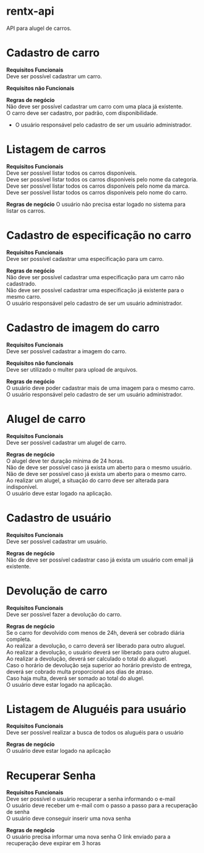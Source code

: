 # rentx-api
API para alugel de carros.


# Cadastro de carro

**Requisitos Funcionais** <br>
Deve ser possível cadastrar um carro. <br>

**Requisitos não Funcionais**

**Regras de negócio** <br>
Não deve ser possível cadastrar um carro com uma placa já existente. <br>
O carro deve ser cadastro, por padrão, com disponibilidade. <br>
* O usuário responsável pelo cadastro de ser um usuário administrador.


# Listagem de carros
**Requisitos Funcionais** <br>
Deve ser possível listar todos os carros disponíveis. <br>
Deve ser possível listar todos os carros disponíveis pelo nome da categoria. <br>
Deve ser possível listar todos os carros disponíveis pelo nome da marca. <br>
Deve ser possível listar todos os carros disponíveis pelo nome do carro. <br>

**Regras de negócio**
O usuário não precisa estar logado no sistema para listar os carros.


# Cadastro de especificação no carro

**Requisitos Funcionais** <br>
Deve ser possível cadastrar uma especificação para um carro. <br>

**Regras de negócio** <br>
Não deve ser possível cadastrar uma especificação para um carro não cadastrado. <br>
Não deve ser possível cadastrar uma especificação já existente para o mesmo carro. <br>
O usuário responsável pelo cadastro de ser um usuário administrador. <br>


# Cadastro de imagem do carro

**Requisitos Funcionais** <br>
Deve ser possível cadastrar a imagem do carro. <br>

**Requisitos não funcionais** <br>
Deve ser utilizado o multer para upload de arquivos.

**Regras de negócio** <br>
O usuário deve poder cadastrar mais de uma imagem para o mesmo carro. <br>
O usuário responsável pelo cadastro de ser um usuário administrador. <br>


# Alugel de carro

**Requisitos Funcionais** <br>
Deve ser possível cadastrar um alugel de carro. <br>

**Regras de negócio** <br>
O alugel deve ter duração mínima de 24 horas. <br>
Não de deve ser possível caso já exista um aberto para o mesmo usuário. <br>
Não de deve ser possível caso já exista um aberto para o mesmo carro. <br>
Ao realizar um alugel, a situação do carro deve ser alterada para indisponível. <br>
O usuário deve estar logado na aplicação. <br>

# Cadastro de usuário

**Requisitos Funcionais** <br>
Deve ser possível cadastrar um usuário. <br>

**Regras de negócio** <br>
Não de deve ser possível cadastrar caso já exista um usuário com email já existente. <br>

# Devolução de carro

**Requisitos Funcionais** <br>
Deve ser possível fazer a devolução do carro. <br>

**Regras de negócio** <br>
Se o carro for devolvido com menos de 24h, deverá ser cobrado diária completa. <br>
Ao realizar a devolução, o carro deverá ser liberado para outro aluguel. <br>
Ao realizar a devolução, o usuário deverá ser liberado para outro aluguel. <br>
Ao realizar a devolução, deverá ser calculado o total do aluguel. <br>
Caso o horário de devolução seja superior ao horário previsto de entrega, deverá ser cobrado multa proporcional aos dias de atraso. <br>
Caso haja multa, deverá ser somado ao total do alugel. <br>
O usuário deve estar logado na aplicação. <br>

# Listagem de Aluguéis para usuário

**Requisitos Funcionais** <br>
Deve ser possível realizar a busca de todos os aluguéis para o usuário

**Regras de negócio** <br>
O usuário deve estar logado na aplicação

# Recuperar Senha

**Requisitos Funcionais** <br>
Deve ser possível o usuário recuperar a senha informando o e-mail <br>
O usuário deve receber um e-mail com o passo a passo para a recuperação de senha <br>
O usuário deve conseguir inserir uma nova senha 

**Regras de negócio** <br>
O usuário precisa informar uma nova senha
O link enviado para a recuperação deve expirar em 3 horas